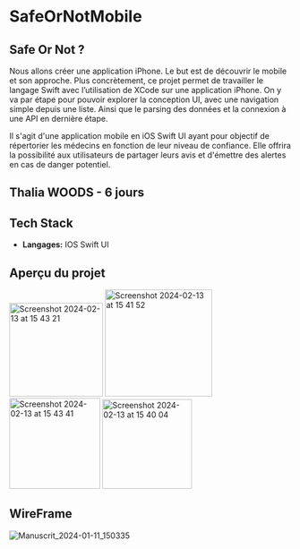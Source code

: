 # SafeOrNotMobile


## Safe Or Not ?


Nous allons créer une application iPhone. Le but est de découvrir le mobile et son approche.
Plus concrètement, ce projet permet de travailler le langage Swift avec l’utilisation de XCode sur une application iPhone.
On y va par étape pour pouvoir explorer la conception UI, avec une navigation simple depuis une liste. Ainsi que le parsing des données et la connexion à une API en dernière étape.

Il s'agit d'une application mobile en iOS Swift UI ayant pour objectif de répertorier les médecins en fonction de leur niveau de confiance. Elle offrira la possibilité aux utilisateurs de partager leurs avis et d'émettre des alertes en cas de danger potentiel.  


## Thalia WOODS - 6 jours


## Tech Stack

- **Langages:** IOS Swift UI


## Aperçu du projet

<img width="167" alt="Screenshot 2024-02-13 at 15 43 21" src="https://github.com/thaliawoods/SafeOrNotMobile/assets/135039431/fc9ad935-8927-4553-8279-cdecdbe97233">
<img width="191" alt="Screenshot 2024-02-13 at 15 41 52" src="https://github.com/thaliawoods/SafeOrNotMobile/assets/135039431/6de3271d-34b9-48e2-9531-b926ac0723e0">
<img width="162" alt="Screenshot 2024-02-13 at 15 43 41" src="https://github.com/thaliawoods/SafeOrNotMobile/assets/135039431/73281e72-4e09-4a93-aa78-ba09b7df7a1a">
<img width="160" alt="Screenshot 2024-02-13 at 15 40 04" src="https://github.com/thaliawoods/SafeOrNotMobile/assets/135039431/67007a7f-6504-47ee-80bd-f0396b3e9a09">


## WireFrame

![Manuscrit_2024-01-11_150335](https://github.com/thaliawoods/SafeOrNotMobile/assets/135039431/a8611338-9e4b-4154-85cd-049053c3e5b2)


